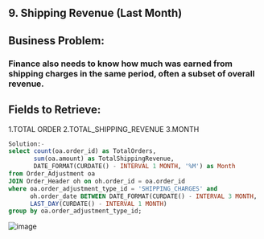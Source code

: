 ## 9. Shipping Revenue (Last Month)
## Business Problem:
### Finance also needs to know how much was earned from shipping charges in the same period, often a subset of overall revenue.

## Fields to Retrieve:

1.TOTAL ORDER
2.TOTAL_SHIPPING_REVENUE
3.MONTH
```sql
Solution:-
select count(oa.order_id) as TotalOrders,
       sum(oa.amount) as TotalShippingRevenue,
       DATE_FORMAT(CURDATE() - INTERVAL 1 MONTH, '%M') as Month
from Order_Adjustment oa 
JOIN Order_Header oh on oh.order_id = oa.order_id
where oa.order_adjustment_type_id = 'SHIPPING_CHARGES' and
      oh.order_date BETWEEN DATE_FORMAT(CURDATE() - INTERVAL 3 MONTH, '%Y-%m-01') and
	  LAST_DAY(CURDATE() - INTERVAL 1 MONTH)
group by oa.order_adjustment_type_id;


```
![image](https://github.com/user-attachments/assets/65df0cf2-de9c-4d65-892f-145c7e1f3abd)
